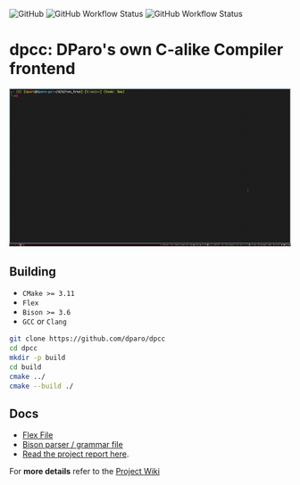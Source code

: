 ![GitHub](https://img.shields.io/github/license/dparo/dpcc)
![GitHub Workflow Status](https://img.shields.io/github/workflow/status/dparo/dpcc/linux-build-test?label=Linux%20Build)
![GitHub Workflow Status](https://img.shields.io/github/workflow/status/dparo/dpcc/macos-build-test?label=MacOS%20Build)


# dpcc: DParo's own C-alike Compiler frontend

![Example of running a DPL script](./gifs/showoff.gif)



## Building

- `CMake >= 3.11`
- `Flex`
- `Bison >= 3.6`
- `GCC` or `Clang`

```sh
git clone https://github.com/dparo/dpcc
cd dpcc
mkdir -p build
cd build
cmake ../
cmake --build ./
```

## Docs

- [Flex File](https://github.com/dparo/dpcc/blob/main/src/lexer.l)
- [Bison parser / grammar file](https://github.com/dparo/dpcc/blob/main/src/parser.y)
- [Read the project report here](https://github.com/dparo/dpcc/releases/download/1.0.1/DPL_ProjectAssignmentReport.pdf).

For **more details** refer to the [Project Wiki](https://github.com/dparo/dpcc/wiki)
